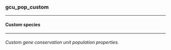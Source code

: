 ### gcu_pop_custom



------
#### Custom species



------
###### Custom gene conservation unit population properties.